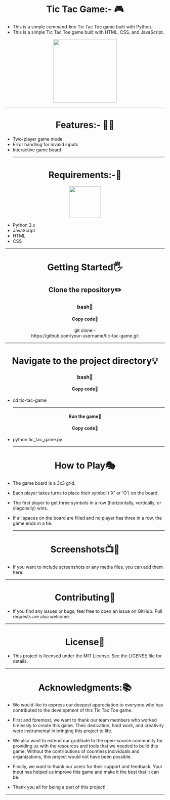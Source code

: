 
<h1 align="center" >Tic Tac Game:- 🎮</h1>

- This is a simple command-line Tic Tac Toe game built with Python.
- This is a simple Tic Tac Toe game built with HTML, CSS, and JavaScript.
<p align="center">
<img height="200" wedith="200" src="https://bartvwezel.nl/wp-content/uploads/2020/09/ezgif.com-video-to-gif-8.gif"></p><hr>
<h1 align="center" >Features:- 👩‍💻</h1>

- Two-player game mode
- Error handling for invalid inputs
- Interactive game board<hr>
<h1 align="center" >Requirements:-🧾</h1>
<p align="center" >
<img height="100" wedith="100" src="https://th.bing.com/th/id/OIP.Isi5uf1b_fxf3bDcEYj-9AHaHa?pid=ImgDet&rs=1"></p>
<a align="left">

- Python 3.x
- JavaScript
- HTML
- CSS</a>
<hr>
<h1 align="center" >Getting Started🖐️</h1>

<h2 align="center" >Clone the repository✏️</h2>
<h3 align="center" >bash📖</h3>
<h4 align="center" >Copy code📝</h4>

<p align="center">git clone:-<br> https://github.com/your-username/tic-tac-game.git</p><hr>
<h1 align="center" >Navigate to the project directory💡</h1>
<h3 align="center" >bash📖</h3>
<h4 align="center" >Copy code📝</h4>

- cd tic-tac-game<hr>
<h4 align="center" >Run the game🏃</h4>
<h4 align="center" >Copy code📝</h4>

- python tic_tac_game.py<hr>
<h1 align="center" >How to Play🎭</h1>

- The game board is a 3x3 grid.<br>

- Each player takes turns to place their symbol ('X' or 'O') on the board.<br>

- The first player to get three symbols in a row (horizontally, vertically, or diagonally) wins.<br>

- If all spaces on the board are filled and no player has three in a row, the game ends in a tie.<br><hr>
<h1 align="center" >Screenshots📺🔆</h1>

- If you want to include screenshots or any media files, you can add them here.
<hr>
<h1 align="center" >Contributing👬</h1>

- If you find any issues or bugs, feel free to open an issue on GitHub. Pull requests are also welcome.
<hr>
<h1 align="center" >License📙</h1>

- This project is licensed under the MIT License. See the LICENSE file for details.
<hr>
<h1 align="center" >Acknowledgments:📚</h1>

- We would like to express our deepest appreciation to everyone who has contributed to the development of this Tic Tac Toe game.

- First and foremost, we want to thank our team members who worked tirelessly to create this game. Their dedication, hard work, and creativity were instrumental in bringing this project to life.

- We also want to extend our gratitude to the open-source community for providing us with the resources and tools that we needed to build this game. Without the contributions of countless individuals and organizations, this project would not have been possible.

- Finally, we want to thank our users for their support and feedback. Your input has helped us improve this game and make it the best that it can be.

- Thank you all for being a part of this project!
<hr>











